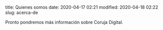 title: Quienes somos
date: 2020-04-17 02:21
modified: 2020-04-18 02:22
slug: acerca-de

Pronto pondremos más información sobre Coruja Digital.
